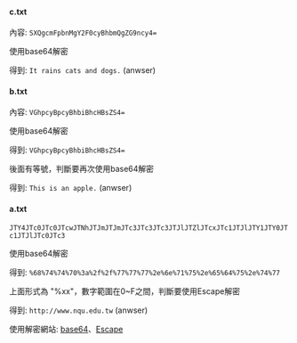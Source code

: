 #### c.txt

內容:  `SXQgcmFpbnMgY2F0cyBhbmQgZG9ncy4=` 

使用base64解密

得到: `It rains cats and dogs.`  (anwser)





#### b.txt

內容:   `VGhpcyBpcyBhbiBhcHBsZS4=` 

使用base64解密

得到: `VGhpcyBpcyBhbiBhcHBsZS4=` 

後面有等號，判斷要再次使用base64解密

得到: `This is an apple.`  (anwser)



#### a.txt

`JTY4JTc0JTc0JTcwJTNhJTJmJTJmJTc3JTc3JTc3JTJlJTZlJTcxJTc1JTJlJTY1JTY0JTc1JTJlJTc0JTc3`

使用base64解密

得到: `%68%74%74%70%3a%2f%2f%77%77%77%2e%6e%71%75%2e%65%64%75%2e%74%77`

上面形式為 "%xx"，數字範圍在0~F之間，判斷要使用Escape解密

得到:  `http://www.nqu.edu.tw` (anwser)



使用解密網站: [base64](https://toolbox.googleapps.com/apps/encode_decode/?lang=zh-TW)、[Escape](https://tool.chinaz.com/tools/escape.aspx)

